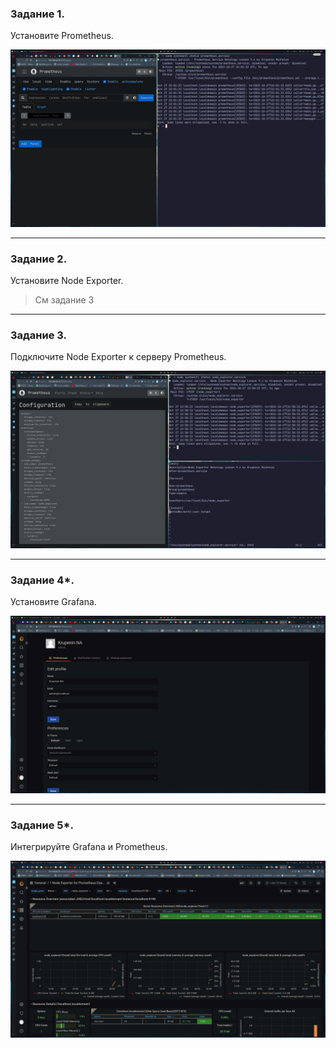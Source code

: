 ### Задание 1.
Установите Prometheus.

![](https://github.com/NicholasKrupenin/netology_git/blob/main/Monitoring/img/prometheus_1.jpg)

---

### Задание 2.
Установите Node Exporter.

> См задание 3

---

### Задание 3.
Подключите Node Exporter к серверу Prometheus.

![](https://github.com/NicholasKrupenin/netology_git/blob/main/Monitoring/img/prometheus_2-3.jpg)

---

### Задание 4*.
Установите Grafana.

![](https://github.com/NicholasKrupenin/netology_git/blob/main/Monitoring/img/prometheus_5.jpg)

---

### Задание 5*.
Интегрируйте Grafana и Prometheus.

![](https://github.com/NicholasKrupenin/netology_git/blob/main/Monitoring/img/prometheus_4.jpg)
